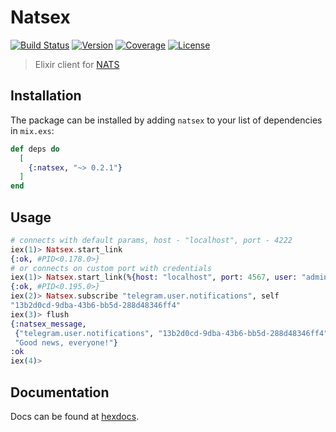 # Natsex

[![Build Status][shield-travis]][travis-ci]
[![Version][shield-version]][hexpm]
[![Coverage](https://codecov.io/gh/bersegosx/Natsex/branch/master/graph/badge.svg)][codecov]
[![License][shield-license]][hexpm]

> Elixir client for [NATS](https://nats.io/)

## Installation

The package can be installed by adding `natsex` to your list of dependencies in `mix.exs`:

```elixir
def deps do
  [
    {:natsex, "~> 0.2.1"}
  ]
end
```

## Usage

```elixir
# connects with default params, host - "localhost", port - 4222
iex(1)> Natsex.start_link
{:ok, #PID<0.178.0>}
# or connects on custom port with credentials
iex(1)> Natsex.start_link(%{host: "localhost", port: 4567, user: "admin", pass: "12345"})
{:ok, #PID<0.195.0>}
iex(2)> Natsex.subscribe "telegram.user.notifications", self
"13b2d0cd-9dba-43b6-bb5d-288d48346ff4"
iex(3)> flush
{:natsex_message,
 {"telegram.user.notifications", "13b2d0cd-9dba-43b6-bb5d-288d48346ff4", nil},
 "Good news, everyone!"}
:ok
iex(4)>
```

## Documentation
Docs can be found at [hexdocs][hexdocs].

<br>

[shield-version]:   https://img.shields.io/hexpm/v/natsex.svg
[shield-license]:   https://img.shields.io/hexpm/l/natsex.svg
[shield-travis]:    https://travis-ci.org/bersegosx/Natsex.svg?branch=master

[travis-ci]:        https://travis-ci.org/bersegosx/Natsex
[hexpm]:            https://hex.pm/packages/natsex
[hexdocs]:          https://hexdocs.pm/natsex
[codecov]:          https://codecov.io/gh/bersegosx/Natsex
